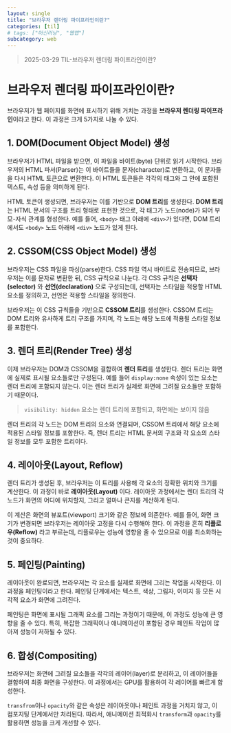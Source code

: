 ```yaml
---
layout: single
title: "브라우저 렌더링 파이프라인이란?"
categories: [til]
# tags: ["머신러닝", "웹앱"]
subcategory: web
---
```


> 2025-03-29 TIL-브라우저 렌더링 파이프라인이란?

# 브라우저 렌더링 파이프라인이란?

브라우저가 웹 페이지를 화면에 표시하기 위해 거치는 과정을 **브라우저 렌더링 파이프라인**이라고 한다. 이 과정은 크게 5가지로 나눌 수 있다.

## 1. DOM(Document Object Model) 생성

브라우저가 HTML 파일을 받으면, 이 파일을 바이트(byte) 단위로 읽기 시작한다. 브라우저의 HTML 파서(Parser)는 이 바이트들을 문자(character)로 변환하고, 이 문자들을 다시 HTML 토큰으로 변환한다. 이 HTML 토큰들은 각각의 태그와 그 안에 포함된 텍스트, 속성 등을 의미하게 된다.

HTML 토큰이 생성되면, 브라우저는 이를 기반으로 **DOM 트리**를 생성한다. **DOM 트리**는 HTML 문서의 구조를 트리 형태로 표현한 것으로, 각 태그가 노드(node)가 되어 부모-자식 관계를 형성한다. 예를 들어, `<body>` 태그 아래에 `<div>`가 있다면, DOM 트리에서도 `<body>` 노드 아래에 `<div>` 노드가 있게 된다.

## 2. CSSOM(CSS Object Model) 생성

브라우저는 CSS 파일을 파싱(parse)한다. CSS 파일 역시 바이트로 전송되므로, 브라우저는 이를 문자로 변환한 뒤, CSS 규칙으로 나눈다. 각 CSS 규칙은 **선택자(selector)** 와 **선언(declaration)** 으로 구성되는데, 선택자는 스타일을 적용할 HTML 요소를 정의하고, 선언은 적용할 스타일을 정의한다.

브라우저는 이 CSS 규칙들을 기반으로 **CSSOM 트리**를 생성한다. CSSOM 트리는 DOM 트리와 유사하게 트리 구조를 가지며, 각 노드는 해당 노드에 적용될 스타일 정보를 포함한다.

## 3. 렌더 트리(Render Tree) 생성

이제 브라우저는 DOM과 CSSOM을 결합하여 **렌더 트리**를 생성한다. 렌더 트리는 화면에 실제로 표시될 요소들로만 구성된다. 예를 들어 `display:none` 속성이 있는 요소는 렌더 트리에 포함되지 않는다. 이는 렌더 트리가 실제로 화면에 그려질 요소들만 포함하기 때문이다.

> `visibility: hidden` 요소는 렌더 트리에 포함되고, 화면에는 보이지 않음

렌더 트리의 각 노드는 DOM 트리의 요소와 연결되며, CSSOM 트리에서 해당 요소에 적용된 스타일 정보를 포함한다. 즉, 렌더 트리는 HTML 문서의 구조와 각 요소의 스타일 정보를 모두 포함한 트리이다.

## 4. 레이아웃(Layout, Reflow)

렌더 트리가 생성된 후, 브라우저는 이 트리를 사용해 각 요소의 정확한 위치와 크기를 계산한다. 이 과정이 바로 **레이아웃(Layout)** 이다. 레이아웃 과정에서는 렌더 트리의 각 노드가 화면의 어디에 위치할지, 그리고 얼마나 큰지를 계산하게 된다.

이 계산은 화면의 뷰포트(viewport) 크기와 같은 정보에 의존한다. 예를 들어, 화면 크기가 변경되면 브라우저는 레이아웃 고정을 다시 수행해야 한다. 이 과정을 흔히 **리플로우(Reflow)** 라고 부르는데, 리플로우는 성능에 영향을 줄 수 있으므로 이를 최소화하는 것이 중요하다.

## 5. 페인팅(Painting)

레이아웃이 완료되면, 브라우저는 각 요소를 실제로 화면에 그리는 작업을 시작한다. 이 과정을 페인팅이라고 한다. 페인팅 단계에서는 텍스트, 색상, 그림자, 이미지 등 모든 시각적 요소가 화면에 그려진다.

페인팅은 화면에 표시될 그래픽 요소를 그리는 과정이기 때문에, 이 과정도 성능에 큰 영향을 줄 수 있다. 특히, 복잡한 그래픽이나 애니메이션이 포함된 경우 페인트 작업이 많아져 성능이 저하될 수 있다.

## 6. 합성(Compositing)

브라우저는 화면에 그려질 요소들을 각각의 레이어(layer)로 분리하고, 이 레이어들을 결합하여 최종 화면을 구성한다. 이 과정에서는 GPU를 활용하여 각 레이어를 빠르게 합성한다.

`transfrom`이나 `opacity`와 같은 속성은 레이아웃이나 페인트 과정을 거치지 않고, 이 컴포지팅 단계에서만 처리된다. 따라서, 애니메이션 최적화시 `transform`과 `opacity`를 활용하면 성능을 크게 개선할 수 있다.
